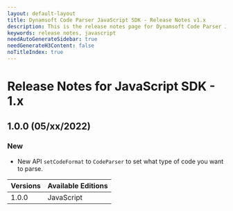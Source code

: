 ```yaml
---
layout: default-layout
title: Dynamsoft Code Parser JavaScript SDK - Release Notes v1.x
description: This is the release notes page for Dynamsoft Code Parser JavaScript SDK v1.x.
keywords: release notes, javascript
needAutoGenerateSidebar: true
needGenerateH3Content: false
noTitleIndex: true
---
```


# Release Notes for JavaScript SDK - 1.x

## 1.0.0 (05/xx/2022)

### New


* New API `setCodeFormat` to `CodeParser` to set what type of code you want to parse.



| Versions | Available Editions |
|---|---|
| 1.0.0 | JavaScript |
